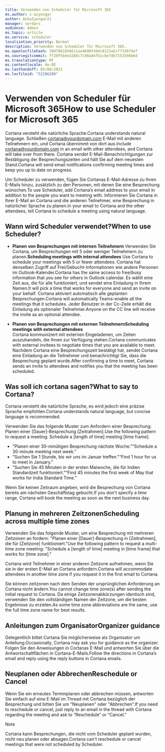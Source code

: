 ```yaml
---
title: Verwenden von Scheduler für Microsoft 365
ms.author: v-aiyengar
author: AshaIyengar21
manager: serdars
audience: Admin
ms.topic: article
ms.service: scheduler
localization_priority: Normal
description: Verwenden von Scheduler für Microsoft 365.
ms.openlocfilehash: 2987861856611ae4698f49dc8123a5cf733074ef
ms.sourcegitcommit: ff20f5b4e3268c7c98a84fb1cbe7db7151596b6d
ms.translationtype: MT
ms.contentlocale: de-DE
ms.lasthandoff: 05/08/2021
ms.locfileid: "52286206"
---
```

# <a name="how-to-use-scheduler-for-microsoft-365"></a><span data-ttu-id="51525-103">Verwenden von Scheduler für Microsoft 365</span><span class="sxs-lookup"><span data-stu-id="51525-103">How to use Scheduler for Microsoft 365</span></span>

<span data-ttu-id="51525-104">Cortana versteht die natürliche Sprache.</span><span class="sxs-lookup"><span data-stu-id="51525-104">Cortana understands natural language.</span></span> <span data-ttu-id="51525-105">Schließen cortana@yourdomain.com E-Mail mit anderen Teilnehmern ein, und Cortana übernimmt von dort aus.</span><span class="sxs-lookup"><span data-stu-id="51525-105">Include cortana@yourdomain.com in an email with other attendees, and Cortana will take over from there.</span></span> <span data-ttu-id="51525-106">Cortana sendet E-Mail-Benachrichtigungen zur Bestätigung der Besprechungszeiten und hält Sie auf dem neuesten Stand.</span><span class="sxs-lookup"><span data-stu-id="51525-106">Cortana will send email notifications confirming meeting times and keep you up to date on progress.</span></span>

<span data-ttu-id="51525-107">Um Scheduler zu verwenden, fügen Sie Cortanas E-Mail-Adresse zu Ihren E-Mails hinzu, zusätzlich zu den Personen, mit denen Sie eine Besprechung wünschen.</span><span class="sxs-lookup"><span data-stu-id="51525-107">To use Scheduler, add Cortana’s email address to your email in addition to the people you want to meeting with.</span></span> <span data-ttu-id="51525-108">Informieren Sie Cortana in Ihrer E-Mail an Cortana und die anderen Teilnehmer, eine Besprechung in natürlicher Sprache zu planen.</span><span class="sxs-lookup"><span data-stu-id="51525-108">In your email to Cortana and the other attendees, tell Cortana to schedule a meeting using natural language.</span></span>  

## <a name="when-to-use-scheduler"></a><span data-ttu-id="51525-109">Wann wird Scheduler verwendet?</span><span class="sxs-lookup"><span data-stu-id="51525-109">When to use Scheduler?</span></span>

- <span data-ttu-id="51525-110">**Planen von Besprechungen mit internen Teilnehmern** Verwenden Sie Cortana, um Besprechungen mit 5 oder weniger Teilnehmern zu planen.</span><span class="sxs-lookup"><span data-stu-id="51525-110">**Scheduling meetings with internal attendees** Use Cortana to schedule your meetings with 5 or fewer attendees.</span></span> <span data-ttu-id="51525-111">Cortana hat denselben Zugriff auf Frei/Gebucht-Informationen wie andere Personen im Outlook-Kalender.</span><span class="sxs-lookup"><span data-stu-id="51525-111">Cortana has the same access to free/busy information that you see for others in Outlook calendar.</span></span> <span data-ttu-id="51525-112">Es wählt eine Zeit aus, die für alle funktioniert, und sendet eine Einladung in Ihrem Namen.</span><span class="sxs-lookup"><span data-stu-id="51525-112">It will pick a time that works for everyone and send an invite on your behalf.</span></span> <span data-ttu-id="51525-113">Cortana aktiviert automatisch alle geplanten Besprechungen.</span><span class="sxs-lookup"><span data-stu-id="51525-113">Cortana will automatically Teams-enable all the meetings that it schedules.</span></span> <span data-ttu-id="51525-114">Jeder Benutzer in der Cc-Zeile erhält die Einladung als optionaler Teilnehmer.</span><span class="sxs-lookup"><span data-stu-id="51525-114">Anyone on the CC line will receive the invite as an optional attendee.</span></span>  

- <span data-ttu-id="51525-115">**Planen von Besprechungen mit externen Teilnehmern**</span><span class="sxs-lookup"><span data-stu-id="51525-115">**Scheduling meetings with external attendees**</span></span>  
<span data-ttu-id="51525-116">Cortana kommuniziert mit externen Eingeladenen, um Zeiten auszuhandeln, die Ihnen zur Verfügung stehen.</span><span class="sxs-lookup"><span data-stu-id="51525-116">Cortana communicates with external invitees to negotiate times that you are available to meet.</span></span> <span data-ttu-id="51525-117">Nachdem Cortana eine Besprechungszeit bestätigt hat, sendet Cortana eine Einladung an die Teilnehmer und benachrichtigt Sie, dass die Besprechung geplant wurde.</span><span class="sxs-lookup"><span data-stu-id="51525-117">After confirming a time to meet, Cortana sends an invite to attendees and notifies you that the meeting has been scheduled.</span></span>

## <a name="what-to-say-to-cortana"></a><span data-ttu-id="51525-118">Was soll ich cortana sagen?</span><span class="sxs-lookup"><span data-stu-id="51525-118">What to say to Cortana?</span></span>

<span data-ttu-id="51525-119">Cortana versteht die natürliche Sprache, es wird jedoch eine präzise Sprache empfohlen.</span><span class="sxs-lookup"><span data-stu-id="51525-119">Cortana understands natural language, but concise language is recommended.</span></span> 

<span data-ttu-id="51525-120">Verwenden Sie das folgende Muster zum Anfordern einer Besprechung: Planen einer [Dauer]-Besprechung [Zeitrahmen].</span><span class="sxs-lookup"><span data-stu-id="51525-120">Use the following pattern to request a meeting: Schedule a [length of time] meeting [time frame].</span></span>  

- <span data-ttu-id="51525-121">"Planen einer 30-minütigen Besprechung nächste Woche."</span><span class="sxs-lookup"><span data-stu-id="51525-121">“Schedule a 30-minute meeting next week.”</span></span>  
- <span data-ttu-id="51525-122">"Suchen Sie 1 Stunde, bis wir uns im Januar treffen."</span><span class="sxs-lookup"><span data-stu-id="51525-122">“Find 1 hour for us to meet in January.”</span></span> 
- <span data-ttu-id="51525-123">"Suchen Sie 45 Minuten in der ersten Maiwoche, die für Indien Standardzeit funktioniert."</span><span class="sxs-lookup"><span data-stu-id="51525-123">“Find 45 minutes the first week of May that works for India Standard Time.”</span></span> 

<span data-ttu-id="51525-124">Wenn Sie keinen Zeitraum angeben, wird die Besprechung von Cortana bereits am nächsten Geschäftstag gebucht.</span><span class="sxs-lookup"><span data-stu-id="51525-124">If you don't specify a time range, Cortana will book the meeting as soon as the next business day.</span></span>

## <a name="scheduling-across-multiple-time-zones"></a><span data-ttu-id="51525-125">Planung in mehreren Zeitzonen</span><span class="sxs-lookup"><span data-stu-id="51525-125">Scheduling across multiple time zones</span></span>

<span data-ttu-id="51525-126">Verwenden Sie das folgende Muster, um eine Besprechung mit mehreren Zeitzonen an fordern: "Planen einer [Dauer]-Besprechung in [Zeitrahmen], die für [Zeitzone] funktioniert."</span><span class="sxs-lookup"><span data-stu-id="51525-126">Use the following pattern to request a multi-time zone meeting: "Schedule a [length of time] meeting in [time frame] that works for [time zone]."</span></span> 

<span data-ttu-id="51525-127">Cortana wird Teilnehmer in einer anderen Zeitzone aufnehmen, wenn Sie sie in der ersten E-Mail an Cortana anfordern.</span><span class="sxs-lookup"><span data-stu-id="51525-127">Cortana will accommodate attendees in another time zone if you request it in the first email to Cortana.</span></span>  

<span data-ttu-id="51525-128">Sie können zeitzonen nach dem Senden der ursprünglichen Anforderung an Cortana nicht ändern.</span><span class="sxs-lookup"><span data-stu-id="51525-128">You cannot change time zone(s) after sending the initial request to Cortana.</span></span> <span data-ttu-id="51525-129">Da einige Zeitzonenabkürzungen identisch sind, verwenden Sie den vollständigen Namen der Zeitzone, um die besten Ergebnisse zu erzielen.</span><span class="sxs-lookup"><span data-stu-id="51525-129">As some time zone abbreviations are the same, use the full time zone name for best results.</span></span>  

## <a name="organizer-guidance"></a><span data-ttu-id="51525-130">Anleitungen zum Organisator</span><span class="sxs-lookup"><span data-stu-id="51525-130">Organizer guidance</span></span>

<span data-ttu-id="51525-131">Gelegentlich bittet Cortana Sie möglicherweise als Organisator um Anleitung.</span><span class="sxs-lookup"><span data-stu-id="51525-131">Occasionally, Cortana may ask you for guidance as the organizer.</span></span> <span data-ttu-id="51525-132">Folgen Sie den Anweisungen in Cortanas E-Mail und antworten Sie über die Antwortschaltflächen in Cortana-E-Mails.</span><span class="sxs-lookup"><span data-stu-id="51525-132">Follow the directions in Cortana’s email and reply using the reply buttons in Cortana emails.</span></span>

## <a name="reschedule-or-cancel"></a><span data-ttu-id="51525-133">Neuplanen oder Abbrechen</span><span class="sxs-lookup"><span data-stu-id="51525-133">Reschedule or Cancel</span></span>

<span data-ttu-id="51525-134">Wenn Sie ein erneutes Terminplanen oder abbrechen müssen, antworten Sie einfach auf eine E-Mail im Thread mit Cortana bezüglich der Besprechung und bitten Sie um "Neuplanen" oder "Abbrechen".</span><span class="sxs-lookup"><span data-stu-id="51525-134">If you need to reschedule or cancel, just reply to an email in the thread with Cortana regarding the meeting and ask to “Reschedule” or “Cancel.”</span></span> 

> [!NOTE]
> <span data-ttu-id="51525-135">Cortana kann Besprechungen, die nicht vom Scheduler geplant wurden, nicht neu planen oder absagen.</span><span class="sxs-lookup"><span data-stu-id="51525-135">Cortana can't reschedule or cancel meetings that were not scheduled by Scheduler.</span></span>  
